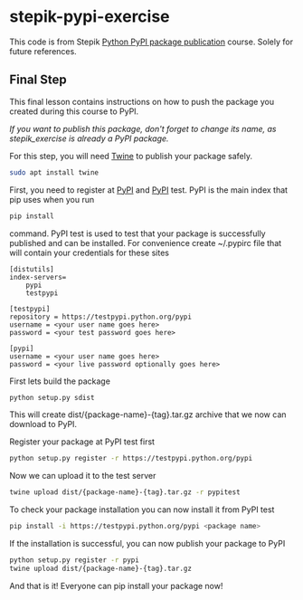 # stepik-pypi-exercise

This code is from Stepik [Python PyPI package publication](https://stepik.org/course/Python-PyPI-package-publication-2887) course. Solely for future references.

## Final Step

This final lesson contains instructions on how to push the package you created during this course to PyPI.

*If you want to publish this package, don't forget to change its name, as stepik_exercise is already a PyPI package.*

For this step, you will need [Twine](https://pypi.python.org/pypi/twine) to publish your package safely.

```bash
sudo apt install twine
```

First, you need to register at [PyPI](https://pypi.python.org/pypi?%3Aaction=register_form) and [PyPI](https://testpypi.python.org/pypi) test. PyPI is the main index that pip uses when you run

```bash
pip install
```

command. PyPI test is used to test that your package is successfully published and can be installed.
For convenience create ~/.pypirc file that will contain your credentials for these sites

```
[distutils]
index-servers=
    pypi
    testpypi

[testpypi]
repository = https://testpypi.python.org/pypi
username = <your user name goes here>
password = <your test password goes here>

[pypi]
username = <your user name goes here>
password = <your live password optionally goes here>
```

First lets build the package

```bash
python setup.py sdist
```

This will create dist/{package-name}-{tag}.tar.gz archive that we now can download to PyPI.

Register your package at PyPI test first

```bash
python setup.py register -r https://testpypi.python.org/pypi
```

Now we can upload it to the test server

```bash
twine upload dist/{package-name}-{tag}.tar.gz -r pypitest
```

To check your package installation you can now install it from PyPI test

```bash
pip install -i https://testpypi.python.org/pypi <package name>
```

If the installation is successful, you can now publish your package to PyPI

```bash
python setup.py register -r pypi
twine upload dist/{package-name}-{tag}.tar.gz
```

And that is it! Everyone can pip install your package now!
